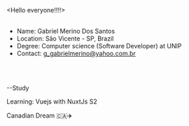 <Hello everyone!!!!>	
<br>

- Name: Gabriel Merino Dos Santos
- Location: São Vicente - SP, Brazil
- Degree: Computer science (Software Developer) at UNIP
- Contact: g_gabrielmerino@yahoo.com.br

<br><br>

--Study

Learning: Vuejs with NuxtJs S2





Canadian Dream :canada::airplane:	
